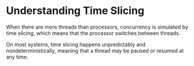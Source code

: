 # Understanding Time Slicing

When there are more threads than processors, concurrency is simulated by time slicing, which means that the processor switches between threads.

On most systems, time slicing happens unpredictably and nondeterministically, meaning that a thread may be paused or resumed at any time.
